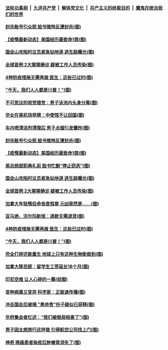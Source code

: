 ####  [法轮功真相](../../../../basic/blob/master/README.md?t=01131031) &nbsp;|&nbsp; [九评共产党](../../../../9ping.md/blob/master/README.md?t=01131031) &nbsp;|&nbsp; [解体党文化](../../../../jtdwh.md/blob/master/README.md?t=01131031)  &nbsp;|&nbsp; [共产主义的终极目的](../../../../gczydzjmd.md/blob/master/README.md?t=01131031) &nbsp;|&nbsp; [魔鬼在统治我们的世界](../../../../mgztzwmdsj.md/blob/master/README.md?t=01131031) 

#### [封杀账号引众怒 脸书推特反遭封杀(图)](../pages/p3/958909.md?t=01131031) 

#### [【疫情最新动态】美国经历最致命1周(图)](../pages/p3/958875.md?t=01131031) 

#### [国会山攻陷时议员紧急钻地道 逃生路曝光(图)](../pages/p3/958886.md?t=01131031) 

#### [全球首例 2大猩猩确诊 疑被工作人员传染(图)](../pages/p3/958879.md?t=01131031) 

#### [4种防疫措施无需再做 医生：这些已过时(图)](../pages/p3/958792.md?t=01131031) 

#### [“今天，我们人人都是川普！”(图)](../pages/p3/958759.md?t=01131031) 

#### [不可思议的视觉错觉：男子泳池内头身分离(图)](../pages/p3/958922.md?t=01131031) 

#### [华女在美机场举牌：中使馆不让回国(图)](../pages/p3/958917.md?t=01131031) 

#### [车内喷清洁剂清理后 男子点烟引发爆炸(图)](../pages/p3/958918.md?t=01131031) 

#### [封杀账号引众怒 脸书推特反遭封杀(图)](../pages/p3/958909.md?t=01131031) 

#### [【疫情最新动态】美国经历最致命1周(图)](../pages/p3/958875.md?t=01131031) 

#### [美总统就职典礼前 脸书忙删“停止窃选”(图)](../pages/p3/958897.md?t=01131031) 

#### [国会山攻陷时议员紧急钻地道 逃生路曝光(图)](../pages/p3/958886.md?t=01131031) 

#### [全球首例 2大猩猩确诊 疑被工作人员传染(图)](../pages/p3/958879.md?t=01131031) 

#### [加拿大年轻情侣命丧度假屋 元凶竟然是......(图)](../pages/p3/958834.md?t=01131031) 

#### [亚马逊、沃尔玛新规：退款无需退货(图)](../pages/p3/958826.md?t=01131031) 

#### [4种防疫措施无需再做 医生：这些已过时(图)](../pages/p3/958792.md?t=01131031) 

#### [“今天，我们人人都是川普！”(图)](../pages/p3/958759.md?t=01131031) 

#### [完全打碎还能重生 地球上只有这种生物能做到(图)](../pages/p3/958776.md?t=01131031) 

#### [加拿大移民部：留学生工签延长18个月(图)](../pages/p3/958784.md?t=01131031) 

#### [印尼空难 让人心碎的一幕(组图)](../pages/p3/958763.md?t=01131031) 

#### [变种病毒又变异 科学家：正极速传播(图)](../pages/p3/958704.md?t=01131031) 

#### [冲击国会后被捕 “黑命贵”份子疑似已获释(图)](../pages/p3/958703.md?t=01131031) 

#### [华府集会者忆述：“我们被做局陷害了”(图)](../pages/p3/958698.md?t=01131031) 

#### [男子因太想旅行这样做 引得航空公司找上门(图)](../pages/p3/958686.md?t=01131031) 

#### [神奇 晚癌患者染疫后肿瘤竟消失了(图)](../pages/p3/958681.md?t=01131031) 

